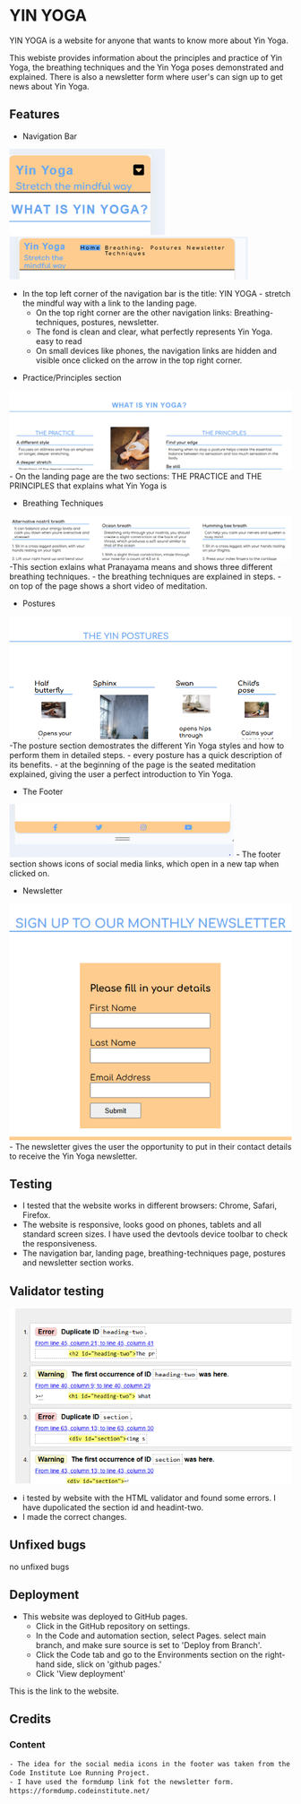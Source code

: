# YIN YOGA

YIN YOGA is a website for anyone that wants to know more about Yin Yoga.

This webiste provides information about the principles and practice of Yin Yoga, the breathing techniques and the Yin Yoga poses demonstrated and explained. There is also a newsletter form where user's can sign up to get news about Yin Yoga.

## Features

+ Navigation Bar

![picture of nav bar with arrow](assets/readme/nav-arrow.PNG)    
![picture of nav bar on larger screens](assets/readme/navbar.PNG)

- In the top left corner of the navigation bar is the title: YIN YOGA - stretch the mindful way with a link to the landing page.
    - On the top right corner are the other navigation links: Breathing-techniques, postures, newsletter.
    - The fond is clean and clear, what perfectly represents Yin Yoga. easy to read
    - On small devices like phones, the navigation links are hidden and visible once clicked on the arrow in the top right corner.

+ Practice/Principles section

![landing page](assets/readme/landing.PNG)
    - On the landing page are the two sections: THE PRACTICE and THE PRINCIPLES that explains what Yin Yoga is

+ Breathing Techniques

![picture of landing page](assets/readme/breath.PNG)
    -This section exlains what Pranayama means and shows three different breathing techniques.
    - the breathing techniques are explained in steps.
    - on top of the page shows a short video of meditation.

+ Postures

![picture of the posture section](assets/readme/postures.PNG)
    -The posture section demostrates the different Yin Yoga styles and how to perform them in detailed steps.
    - every posture has a quick description of its benefits.
    - at the beginning of the page is the seated meditation explained, giving the user a perfect introduction to Yin Yoga.

* The Footer

![picture of the footer](assets/readme/Footer.PNG)
    - The footer section shows icons of social media links, which open in a new tap when clicked on.

* Newsletter

![picture of the newsletter form](assets/readme/news.PNG)
    - The newsletter gives the user the opportunity to put in their contact details to receive the Yin Yoga newsletter.


## Testing
* I tested that the website works in different browsers: Chrome, Safari, Firefox.
* The website is responsive, looks good on phones, tablets and all standard screen sizes. I have used the devtools device toolbar to check the responsiveness.
* The navigation bar, landing page, breathing-techniques page, postures and newsletter section works.

## Validator testing

![screenshot of errors](assets/readme/error-section.PNG)

* i tested by website with the HTML validator and found some errors. I have dupolicated the section id and headint-two.
* I made the correct changes.

## Unfixed bugs
no unfixed bugs

## Deployment
* This website was deployed to GitHub pages. 
    - Click in the GitHub repository on settings.
    - In the Code and automation section, select Pages. select main branch, and make sure source is set to 'Deploy from Branch'.
    - Click the Code tab and go to the Environments section on the right-hand side, slick on 'github pages.'
    - Click 'View deployment'

This is the link to the website.

## Credits

### Content
    - The idea for the social media icons in the footer was taken from the Code Institute Loe Running Project.
    - I have used the formdump link fot the newsletter form. https://formdump.codeinstitute.net/

